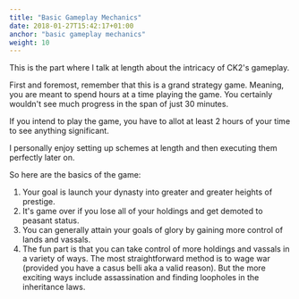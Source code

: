 ```yaml
---
title: "Basic Gameplay Mechanics"
date: 2018-01-27T15:42:17+01:00
anchor: "basic gameplay mechanics"
weight: 10
---
```


This is the part where I talk at length about the intricacy of CK2's gameplay.

First and foremost, remember that this is a grand strategy game. Meaning, you are meant to spend hours at a time playing the game. You certainly wouldn't see much progress in the span of just 30 minutes.

If you intend to play the game, you have to allot at least 2 hours of your time to see anything significant.

I personally enjoy setting up schemes at length and then executing them perfectly later on. 

So here are the basics of the game:

1. Your goal is launch your dynasty into greater and greater heights of prestige.
2. It's game over if you lose all of your holdings and get demoted to peasant status.
3. You can generally attain your goals of glory by gaining more control of lands and vassals.
4. The fun part is that you can take control of more holdings and vassals in a variety of ways. The most straightforward method is to wage war (provided you have a casus belli aka a valid reason). But the more exciting ways include assassination and finding loopholes in the inheritance laws.
